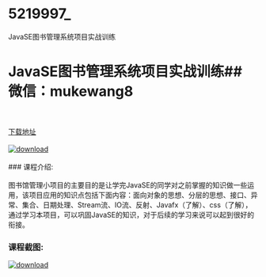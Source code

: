 # 5219997_
JavaSE图书管理系统项目实战训练
# JavaSE图书管理系统项目实战训练## 微信：mukewang8
<br/></br>[下载地址](http://www.36tz.cn/article/5219997 "下载地址")
<br/></br>[![download](http://36tz.cn/muke_img/2021_05_1-57-300x201.png "下载地址")](http://www.36tz.cn/article/5219997 "下载地址")
<br/></br>### 课程介绍:<br/></br>图书馆管理小项目的主要目的是让学完JavaSE的同学对之前掌握的知识做一些运用，该项目应用的知识点包括下面内容：面向对象的思想、分层的思想、接口、异常、集合、日期处理、Stream流、IO流、反射、Javafx（了解）、css（了解），通过学习本项目，可以巩固JavaSE的知识，对于后续的学习来说可以起到很好的衔接。

### 课程截图:
[![download](http://36tz.cn/muke_img/2021_05_2-63.png "下载地址")](http://www.36tz.cn/article/5219997 "下载地址")
